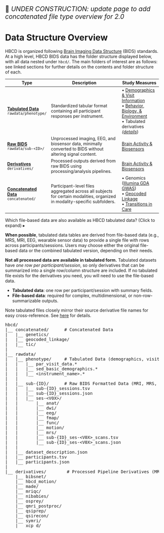 
<p style="font-size: 1.5em;">🚧 <i>UNDER CONSTRUCTION: update page to add concatenated file type overview for 2.0</i></p>

# Data Structure Overview

HBCD is organized following [Brain Imaging Data Structure](https://bids-specification.readthedocs.io/en/stable/) (BIDS) standards. At a high level, HBCD BIDS data has the folder structure displayed below, with all data nested under `hbcd/`. The main folders of interest are as follows: see linked sections for further details on the contents and folder structure of each.

<table class="compact-table-no-vertical-lines" style="width: 100%; border-collapse: collapse; table-layout: fixed; font-size: 14px;">
  <thead>
    <tr>
      <th>Type</th>
      <th>Description</th>
      <th>Study Measures</th>
    </tr>
  </thead>
  <tbody>
    <tr>
      <td><i class="fa-solid fa-table"></i> <a href="../phenotypes" target="_blank"><strong>Tabulated Data</strong></a><br><code>rawdata/phenotype/</code></td>
      <td style="word-wrap: break-word; white-space: normal;">Standardized tabular format containing all participant responses per instrument.</td>
      <td>
        • <a href="../../instruments/#demographics-visit-information" target="_blank">Demographics & Visit Information</a><br>
        • <a href="../../instruments/#behavior-biology-environment" target="_blank">Behavior, Biology, & Environment</a><br>
        • Tabulated derivatives <i>(<a href="#warning">details</a></i>)
      </td>
    </tr>
    <tr>
      <td><i class="fa-solid fa-folder-open"></i> <a href="../file-based-data/#raw-bids" target="_blank"><strong>Raw BIDS</strong></a><br><code>rawdata/sub-&lt;ID&gt;/</code></td>
      <td style="word-wrap: break-word; white-space: normal;">Unprocessed imaging, EEG, and biosensor data, minimally converted to BIDS without altering signal content.</td>
      <td><a href="../../instruments/#brain-activity-biosensors">Brain Activity & Biosensors</a></td>
    </tr>
    <tr>
      <td><i class="fa-solid fa-folder-open"></i> <a href="../file-based-data/#processed-derivatives" target="_blank"><strong>Derivatives</strong></a><br><code>derivatives/</code></td>
      <td style="word-wrap: break-word; white-space: normal;">Processed outputs derived from raw BIDS using processing/analysis pipelines.</td>
      <td><a href="../../instruments/#brain-activity-biosensors">Brain Activity & Biosensors</a></td>
    </tr>
    <tr>
      <td><i class="fa-solid fa-folder-open"></i> <a href="../file-based-data/#concatenated-data" target="_blank"><strong>Concatenated Data</strong></a><br><code>concatenated/</code></td>
      <td style="word-wrap: break-word; white-space: normal;">Participant-level files aggregated across all subjects for certain modalities, organized in modality-specific subfolders.</td>
      <td>
        • Genomics (<a href="../../instruments/biospec/illumina-gda-gwas" target="_blank">Illumina GDA GWAS</a>)<br>
        • <a href="../../instruments/SED/geocoded-linkage" target="_blank">Geocoded Linkage</a><br>
        • <a href="../../instruments/admin/transitions-in-care" target="_blank">Transitions in Care</a>
        </td>
    </tr>
  </tbody>
</table>

<p>
<div id="warning" class="warning-banner" onclick="toggleCollapse(this)">
  <span class="emoji"><i class="fas fa-exclamation-circle"></i></span>
  <span class="text-with-link">
  <span class="text">Which file-based data are also available as HBCD tabulated data? <span class="hint">(Click to expand)</span></span>
  <a class="anchor-link" href="#warning" title="Copy link">
  <i class="fa-solid fa-link"></i>
  </a>
  </span>
  <span class="arrow">▸</span>
</div>
<div class="warning-collapsible-content">
<p><strong>When possible</strong>, tabulated data tables are derived from file-based data (e.g., MRS, MRI, EEG, wearable sensor data) to provide a single file with rows across participants/sessions. Users may choose either the original file-based data or the combined tabulated version, depending on their needs.</p>
<p><strong>Not all processed data are available in tabulated form.</strong> Tabulated datasets have <em>one row per participant/session</em>, so only derivatives that can be summarized into a single row/column structure are included. If no tabulated file exists for the derivatives you need, you will need to use the file-based data.</p>
<ul>
<li><strong>Tabulated data</strong>: one row per participant/session with summary fields.</li>
<li><strong>File-based data</strong>: required for complex, multidimensional, or non-row-summarizable outputs.</li>
</ul>
<p>Note tabulated files closely mirror their source derivative file names for easy cross-reference. See <a href="../../access/metadata/#exceptions-mri" target="_blank">here</a> for details.</p>
</div>
</p>

<pre class="folder-tree">
hbcd/
|__ concatenated/      <span class="hashtag"># Concatenated Data</span>
|   |__ genetics/
|   |__ geocoded_linkage/
|   |__ tic/
|
|__ rawdata/ 
|   |__ phenotype/     <span class="hashtag"># Tabulated Data (demographics, visit info, behavior, etc.)</span>
|   |   |__ par_visit_data.*
|   |   |__ sed_basic_demographics.*
|   |   |__ <span class="placeholder">&lt;instrument_name&gt;</span>.*
|   |
|   |__ sub-<span class="label">{ID}</span>/      <span class="hashtag"># Raw BIDS Formatted Data (MRI, MRS, EEG, & Biosensors)</span>
|   |   |__ sub-<span class="label">{ID}</span>_sessions.tsv
|   |   |__ sub-<span class="label">{ID}</span>_sessions.json
|   |   |__ ses-<span class="label">&lt;V0X&gt;</span>/
|   |       |__ anat/
|   |       |__ dwi/
|   |       |__ eeg/
|   |       |__ fmap/
|   |       |__ func/
|   |       |__ motion/
|   |       |__ mrs/
|   |       |__ sub-<span class="label">{ID}</span>_ses-<span class="label">&lt;V0X&gt;</span>_scans.tsv
|   |       |__ sub-<span class="label">{ID}</span>_ses-<span class="label">&lt;V0X&gt;</span>_scans.json
|   |
|   |__ dataset_description.json
|   |__ participants.tsv
|   |__ participants.json 
|
|__ derivatives/        <span class="hashtag"># Processed Pipeline Derivatives (MRI, MRS, EEG, & Biosensors)</span>
    |__ bibsnet/
    |__ hbcd_motion/
    |__ made/
    |__ mriqc/
    |__ nibabies/
    |__ osprey/
    |__ qmri_postproc/
    |__ qsiprep/
    |__ qsirecon/
    |__ symri/
    |__ xcp_d/
</pre>

<br>
